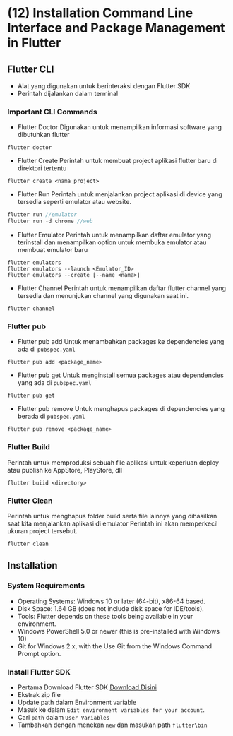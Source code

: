 # (12) Installation Command Line Interface and Package Management in Flutter

## Flutter CLI
- Alat yang digunakan untuk berinteraksi dengan Flutter SDK
- Perintah dijalankan dalam terminal


### Important CLI Commands
- Flutter Doctor
Digunakan untuk menampilkan informasi software yang dibutuhkan flutter
```
flutter doctor
```
- Flutter Create
Perintah untuk membuat project aplikasi flutter baru di direktori tertentu
```
flutter create <nama_project>
```
- Flutter Run
Perintah untuk menjalankan project aplikasi di device yang tersedia seperti emulator atau website.
```dart
flutter run //emulator
flutter run -d chrome //web
```
- Flutter Emulator
Perintah untuk menampilkan daftar emulator yang terinstall dan menampilkan option untuk membuka emulator atau membuat emulator baru
```
flutter emulators
flutter emulators --launch <Emulator_ID>
flutter emulators --create [--name <nama>]
```
- Flutter Channel
Perintah untuk menampilkan daftar flutter channel yang tersedia dan menunjukan channel yang digunakan saat ini.
```
flutter channel
```
### Flutter pub
- Flutter pub add
Untuk menambahkan packages ke dependencies yang ada di `pubspec.yaml`

```
flutter pub add <package_name>
```
- Flutter pub get
Untuk menginstall semua packages atau dependencies yang ada di `pubspec.yaml`

```
flutter pub get
```

- Flutter pub remove
Untuk menghapus packages di dependencies yang berada di `pubspec.yaml`

```
flutter pub remove <package_name>
```

### Flutter Build
Perintah untuk memproduksi sebuah file aplikasi untuk keperluan deploy atau publish ke AppStore, PlayStore, dll
```
flutter buiid <directory>
```

### Flutter Clean
Perintah untuk menghapus folder build serta file lainnya yang dihasilkan saat kita menjalankan aplikasi di emulator
Perintah ini akan memperkecil ukuran project tersebut.

```
flutter clean
```

## Installation
### System Requirements
- Operating Systems: Windows 10 or later (64-bit), x86-64 based.
- Disk Space: 1.64 GB (does not include disk space for IDE/tools).
- Tools: Flutter depends on these tools being available in your environment.
- Windows PowerShell 5.0 or newer (this is pre-installed with Windows 10)
- Git for Windows 2.x, with the Use Git from the Windows Command Prompt option.

### Install Flutter SDK
- Pertama Download Flutter SDK
[Download Disini](https://docs.flutter.dev/get-started/install/windows#system-requirements)
- Ekstrak zip file
- Update path dalam Environment variable
- Masuk ke dalam `Edit environment variables for your account`.
- Cari `path` dalam `User Variables`
- Tambahkan dengan menekan `new` dan masukan path `flutter\bin`